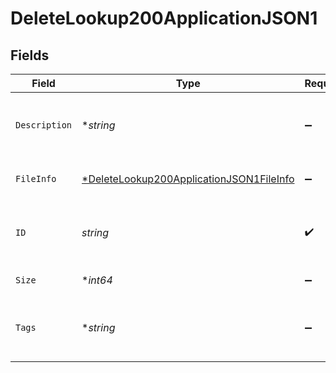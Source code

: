 # DeleteLookup200ApplicationJSON1


## Fields

| Field                                                                                                          | Type                                                                                                           | Required                                                                                                       | Description                                                                                                    |
| -------------------------------------------------------------------------------------------------------------- | -------------------------------------------------------------------------------------------------------------- | -------------------------------------------------------------------------------------------------------------- | -------------------------------------------------------------------------------------------------------------- |
| `Description`                                                                                                  | **string*                                                                                                      | :heavy_minus_sign:                                                                                             | Brief description of this lookup. Optional.                                                                    |
| `FileInfo`                                                                                                     | [*DeleteLookup200ApplicationJSON1FileInfo](../../models/operations/deletelookup200applicationjson1fileinfo.md) | :heavy_minus_sign:                                                                                             | Uploaded file information                                                                                      |
| `ID`                                                                                                           | *string*                                                                                                       | :heavy_check_mark:                                                                                             | Filename with the lookup table. Required.                                                                      |
| `Size`                                                                                                         | **int64*                                                                                                       | :heavy_minus_sign:                                                                                             | File size. Optional.                                                                                           |
| `Tags`                                                                                                         | **string*                                                                                                      | :heavy_minus_sign:                                                                                             | One or more tags related to this lookup. Optional.                                                             |